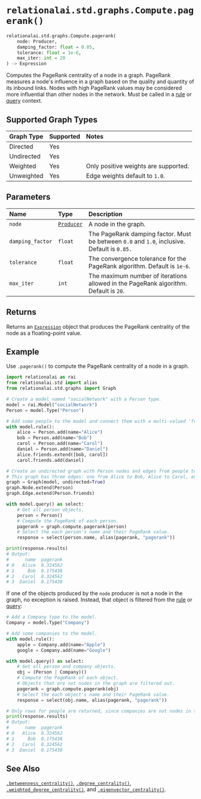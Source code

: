 # `relationalai.std.graphs.Compute.pagerank()`

```python
relationalai.std.graphs.Compute.pagerank(
    node: Producer,
    damping_factor: float = 0.85,
    tolerance: float = 1e-6,
    max_iter: int = 20
) -> Expression
```

Computes the PageRank centrality of a node in a graph.
PageRank measures a node's influence in a graph based on the quality and quantity of its inbound links.
Nodes with high PageRank values may be considered more influential than other nodes in the network.
Must be called in a [rule](../../../Model/rule.md) or [query](../../../Model/query.md) context.

## Supported Graph Types

| Graph Type | Supported | Notes |
| :--- | :--- | :------ |
| Directed | Yes |   |
| Undirected | Yes |   |
| Weighted | Yes | Only positive weights are supported. |
| Unweighted | Yes | Edge weights default to `1.0`. |

## Parameters

| Name | Type | Description |
| :--- | :--- | :------ |
| `node` | [`Producer`](../../../Producer.md) | A node in the graph. |
| `damping_factor` | `float` | The PageRank damping factor. Must be between `0.0` and `1.0`, inclusive. Default is `0.85.` |
| `tolerance` | `float` | The convergence tolerance for the PageRank algorithm. Default is `1e-6`. |
| `max_iter` | `int` | The maximum number of iterations allowed in the PageRank algorithm. Default is `20`. |

## Returns

Returns an [`Expression`](../../../Expression.md) object that produces
the PageRank centrality of the node as a floating-point value.

## Example

Use `.pagerank()` to compute the PageRank centrality of a node in a graph.

```python
import relationalai as rai
from relationalai.std import alias
from relationalai.std.graphs import Graph

# Create a model named "socialNetwork" with a Person type.
model = rai.Model("socialNetwork")
Person = model.Type("Person")

# Add some people to the model and connect them with a multi-valued 'friends' property.
with model.rule():
    alice = Person.add(name="Alice")
    bob = Person.add(name="Bob")
    carol = Person.add(name="Carol")
    daniel = Person.add(name="Daniel")
    alice.friends.extend([bob, carol])
    carol.friends.add(daniel)

# Create an undirected graph with Person nodes and edges from people to their friends.
# This graph has three edges: one from Alice to Bob, Alice to Carol, and Carol to Daniel.
graph = Graph(model, undirected=True)
graph.Node.extend(Person)
graph.Edge.extend(Person.friends)

with model.query() as select:
    # Get all person objects.
    person = Person()
    # Compute the PageRank of each person.
    pagerank = graph.compute.pagerank(person)
    # Select the each person's name and their PageRank value.
    response = select(person.name, alias(pagerank, "pagerank"))

print(response.results)
# Output:
#      name  pagerank
# 0   Alice  0.324562
# 1     Bob  0.175438
# 2   Carol  0.324562
# 3  Daniel  0.175438
```

If one of the objects produced by the `node` producer is not a node in the graph, no exception is raised.
Instead, that object is filtered from the [rule](../../../Model/rule.md) or [query](../../../Model/query.md):

```python
# Add a Company type to the model.
Company = model.Type("Company")

# Add some companies to the model.
with model.rule():
    apple = Company.add(name="Apple")
    google = Company.add(name="Google")

with model.query() as select:
    # Get all person and company objects.
    obj = (Person | Company)()
    # Compute the PageRank of each object.
    # Objects that are not nodes in the graph are filtered out.
    pagerank = graph.compute.pagerank(obj)
    # Select the each object's name and their PageRank value.
    response = select(obj.name, alias(pagerank, "pagerank"))

# Only rows for people are returned, since companies are not nodes in the graph.
print(response.results)
# Output:
#      name  pagerank
# 0   Alice  0.324562
# 1     Bob  0.175438
# 2   Carol  0.324562
# 3  Daniel  0.175438
```

## See Also

[`.betweenness_centrality()`](./betweenness_centrality.md),
[`.degree_centrality()`](./degree_centrality.md),
[`.weighted_degree_centrality()`](./weighted_degree_centrality.md),
and [`.eigenvector_centrality()`](./eigenvector_centrality.md).
